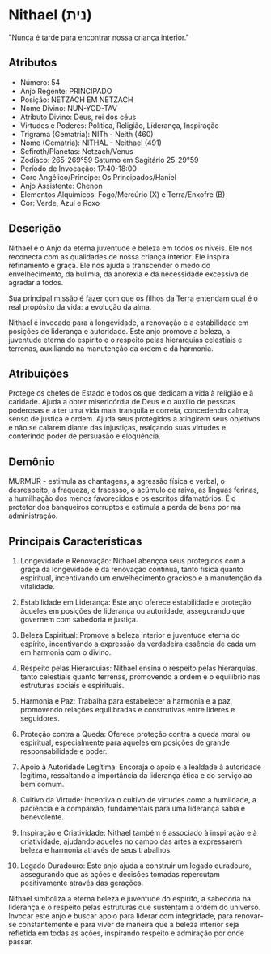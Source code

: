 # Nithael (נית)

"Nunca é tarde para encontrar nossa criança interior."

## Atributos
- Número: 54
- Anjo Regente: PRINCIPADO
- Posição: NETZACH EM NETZACH
- Nome Divino: NUN-YOD-TAV
- Atributo Divino: Deus, rei dos céus
- Virtudes e Poderes: Política, Religião, Liderança, Inspiração
- Trigrama (Gematria): NITh - Neith (460)
- Nome (Gematria): NITHAL - Neithael (491)
- Sefiroth/Planetas: Netzach/Venus
- Zodíaco: 265-269°59 Saturno em Sagitário 25-29°59
- Período de Invocação: 17:40-18:00
- Coro Angélico/Príncipe: Os Principados/Haniel
- Anjo Assistente: Chenon
- Elementos Alquímicos: Fogo/Mercúrio (X) e Terra/Enxofre (B)
- Cor: Verde, Azul e Roxo

## Descrição
Nithael é o Anjo da eterna juventude e beleza em todos os níveis. Ele nos reconecta com as qualidades de nossa criança interior. Ele inspira refinamento e graça. Ele nos ajuda a transcender o medo do envelhecimento, da bulimia, da anorexia e da necessidade excessiva de agradar a todos.

Sua principal missão é fazer com que os filhos da Terra entendam qual é o real propósito da vida: a evolução da alma.

Nithael é invocado para a longevidade, a renovação e a estabilidade em posições de liderança e autoridade. Este anjo promove a beleza, a juventude eterna do espírito e o respeito pelas hierarquias celestiais e terrenas, auxiliando na manutenção da ordem e da harmonia.

## Atribuições
Protege os chefes de Estado e todos os que dedicam a vida à religião e à caridade. Ajuda a obter misericórdia de Deus e o auxílio de pessoas poderosas e a ter uma vida mais tranquila e correta, concedendo calma, senso de justiça e ordem. Ajuda seus protegidos a atingirem seus objetivos e não se calarem diante das injustiças, realçando suas virtudes e conferindo poder de persuasão e eloquência.

## Demônio
MURMUR - estimula as chantagens, a agressão física e verbal, o desrespeito, a fraqueza, o fracasso, o acúmulo de raiva, as línguas ferinas, a humilhação dos menos favorecidos e os escritos difamatórios. É o protetor dos banqueiros corruptos e estimula a perda de bens por má administração.

## Principais Características
1. Longevidade e Renovação: Nithael abençoa seus protegidos com a graça da longevidade e da renovação contínua, tanto física quanto espiritual, incentivando um envelhecimento gracioso e a manutenção da vitalidade.

2. Estabilidade em Liderança: Este anjo oferece estabilidade e proteção àqueles em posições de liderança ou autoridade, assegurando que governem com sabedoria e justiça.

3. Beleza Espiritual: Promove a beleza interior e juventude eterna do espírito, incentivando a expressão da verdadeira essência de cada um em harmonia com o divino.

4. Respeito pelas Hierarquias: Nithael ensina o respeito pelas hierarquias, tanto celestiais quanto terrenas, promovendo a ordem e o equilíbrio nas estruturas sociais e espirituais.

5. Harmonia e Paz: Trabalha para estabelecer a harmonia e a paz, promovendo relações equilibradas e construtivas entre líderes e seguidores.

6. Proteção contra a Queda: Oferece proteção contra a queda moral ou espiritual, especialmente para aqueles em posições de grande responsabilidade e poder.

7. Apoio à Autoridade Legítima: Encoraja o apoio e a lealdade à autoridade legítima, ressaltando a importância da liderança ética e do serviço ao bem comum.

8. Cultivo da Virtude: Incentiva o cultivo de virtudes como a humildade, a paciência e a compaixão, fundamentais para uma liderança sábia e benevolente.

9. Inspiração e Criatividade: Nithael também é associado à inspiração e à criatividade, ajudando aqueles no campo das artes a expressarem beleza e harmonia através de seus trabalhos.

10. Legado Duradouro: Este anjo ajuda a construir um legado duradouro, assegurando que as ações e decisões tomadas repercutam positivamente através das gerações.

Nithael simboliza a eterna beleza e juventude do espírito, a sabedoria na liderança e o respeito pelas estruturas que sustentam a ordem do universo. Invocar este anjo é buscar apoio para liderar com integridade, para renovar-se constantemente e para viver de maneira que a beleza interior seja refletida em todas as ações, inspirando respeito e admiração por onde passar. 